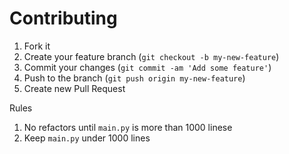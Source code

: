 Contributing
============

1. Fork it
2. Create your feature branch (`git checkout -b my-new-feature`)
3. Commit your changes (`git commit -am 'Add some feature'`)
4. Push to the branch (`git push origin my-new-feature`)
5. Create new Pull Request


Rules
1. No refactors until `main.py` is more than 1000 linese
2. Keep `main.py` under 1000 lines
